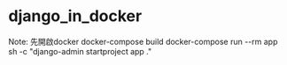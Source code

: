 # django_in_docker


Note: 先開啟docker
docker-compose build
docker-compose run --rm app sh -c "django-admin startproject app ."